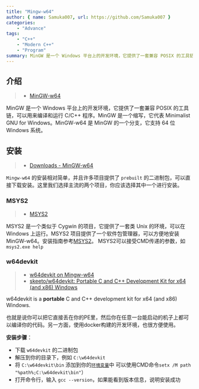 ```yaml
---
title: "Mingw-w64"
author: { name: Samuka007, url: https://github.com/Samuka007 }
categories:
    - "Advance"
tags:
    - "C++"
    - "Modern C++"
    - "Program"
summary: MinGW 是一个 Windows 平台上的开发环境，它提供了一套兼容 POSIX 的工具链，可以用来编译和运行 C/C++ 程序。MinGW 是一个缩写，它代表 Minimalist GNU for Windows。MinGW-w64 是 MinGW 的一个分支，它支持 64 位 Windows 系统。
---
```


## 介绍

> - [MinGW-w64](https://www.mingw-w64.org/)

MinGW 是一个 Windows 平台上的开发环境，它提供了一套兼容 POSIX 的工具链，可以用来编译和运行 C/C++ 程序。MinGW 是一个缩写，它代表 Minimalist GNU for Windows。MinGW-w64 是 MinGW 的一个分支，它支持 64 位 Windows 系统。

## 安装

> - [Downloads - MinGW-w64](https://www.mingw-w64.org/downloads/)

`Mingw-w64` 的安装相对简单，并且许多项目提供了 `prebuilt` 的二进制包，可以直接下载安装。这里我们选择主流的两个项目，你应该选择其中一个进行安装。

### MSYS2

> - [MSYS2](https://www.msys2.org/)

MSYS2 是一个类似于 Cygwin 的项目，它提供了一套类 Unix 的环境，可以在 Windows 上运行。MSYS2 项目提供了一个软件包管理器，可以方便地安装 MinGW-w64。安装指南参考[MSYS2](https://www.msys2.org/)。
MSYS2可以接受CMD传递的参数，如`msys2.exe help`

### w64devkit

> - [w64devkit on Mingw-w64](https://www.mingw-w64.org/downloads/#w64devkit)
> - [skeeto/w64devkit: Portable C and C++ Development Kit for x64 (and x86) Windows](https://github.com/skeeto/w64devkit)

w64devkit is a **portable** C and C++ development kit for x64 (and x86) Windows.

也就是说你可以把它直接丢在你的PE里，然后你在任意一台能启动的机子上都可以编译你的代码。另一方面，使用docker构建的开发环境，也很方便使用。

**安装步骤**：

- 下载 `w64devkit` 的二进制包
- 解压到你的目录下，例如 `C:\w64devkit`
- 将 `C:\w64devkit\bin` 添加到你的[`环境变量`]中
  可以使用CMD命令`setx /M path "%path%;C:\w64devkit\bin"`）
- 打开命令行，输入 `gcc --version`，如果能看到版本信息，说明安装成功

[`环境变量`]: ../environment_variable
